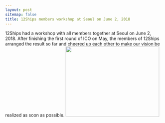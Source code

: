 ```yaml
---
layout: post
sitemap: false
title: 12Ships members workshop at Seoul on June 2, 2018
---
```

12Ships had a workshop with all members together at Seoul on June 2, 2018.
After finishing the first round of ICO on May, the members of 12Ships arranged the result so far and cheered up each other to make our vision be realized as soon as possible.
<img class="alignnone size-medium wp-image-1357" src="https://12ships.com/wp-content/uploads/2018/07/20180602_175741-300x225.jpg" alt="" width="300" height="225" />
